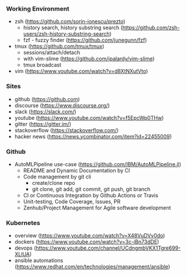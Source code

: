 ### Working Environment
* zsh (https://github.com/sorin-ionescu/prezto)
    * history search, history substring search (https://github.com/zsh-users/zsh-history-substring-search)
    * fzf - fuzzy finder (https://github.com/junegunn/fzf)
* tmux (https://github.com/tmux/tmux)
    * sessions/attach/detach
    * with vim-slime (https://github.com/jpalardy/vim-slime)
    * tmux broadcast
* vim (https://www.youtube.com/watch?v=d8XtNXutVto)

### Sites
* github (https://github.com)
* discourse (https://www.discourse.org/)
* slack (https://slack.com/)
* youtube (https://www.youtube.com/watch?v=f5EpcWp0THw)
* gitter (https://gitter.im/)
* stackoverflow (https://stackoverflow.com/)
* hacker news (https://news.ycombinator.com/item?id=22455009)

### Github
* AutoMLPipeline use-case (https://github.com/IBM/AutoMLPipeline.jl)
    * README and Dynamic Documentation by CI
    * Code management by git cli
        * create/clone repo
        * git clone, git add, git commit, git push, git branch
    * CI or Continuous Integration by Github Actions or Travis
    * Unit-testing, Code Coverage, Issues, PR
    * Zenhub/Project Management for Agile software development

### Kubernetes 
* overview (https://www.youtube.com/watch?v=X48VuDVv0do)
* dockers (https://www.youtube.com/watch?v=3c-iBn73dDE)
* devops (https://www.youtube.com/channel/UCdngmbVKX1Tgre699-XLlUA)
* ansible automations (https://www.redhat.com/en/technologies/management/ansible)

